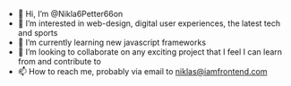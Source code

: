 - 👋 Hi, I’m @Nikla6Petter66on
- 👀 I’m interested in web-design, digital user experiences, the latest tech and sports
- 🌱 I’m currently learning new javascript frameworks
- 💞️ I’m looking to collaborate on any exciting project that I feel I can learn from and contribute to
- 📫 How to reach me, probably via email to niklas@iamfrontend.com

<!---
Nikla6Petter66on/Nikla6Petter66on is a ✨ special ✨ repository because its `README.md` (this file) appears on your GitHub profile.
You can click the Preview link to take a look at your changes.
--->
